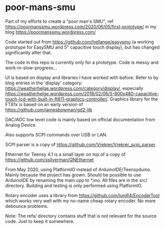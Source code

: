 # poor-mans-smu
Part of my efforts to create a "poor man's SMU", ref https://poormanssmu.wordpress.com/2020/06/05/first-prototype/ in my blog https://poormanssmu.wordpress.com/

Code started out from https://github.com/hellange/easysmu (a working prototype for EasySMU and 5" capacitive touch display), but has changed significantly after that.

The code in this repo is currently only for a prototype. Code is messy and work-in-slow-progress...

UI is based on display and libraries I have worked with before. Refer to by blog entries in the 'display' category: https://weatherhelge.wordpress.com/category/display/, especially https://weatherhelge.wordpress.com/2018/02/06/5-800x480-capacitive-touch-lcd-with-built-in-ft811-graphics-controller/. Graphics library for the FT81x is based on an early version of https://github.com/jamesbowman/gd2-lib

DAC/ADC low level code is mainly based on official documentation from Analog Device.

Also supports SCPI commands over USB or LAN.

SCPI parser is a copy of https://github.com/Vrekrer/Vrekrer_scpi_parser. 

Ethernet for Teensy 4.1 is a small layer on top of a copy of https://github.com/ssilverman/QNEthernet

From May 2020, using PlatformIO instead of ArduinoIDE/Teensyduino. Mainly because the project has grown. Should be possible to use ArduinoIDE by renaming the main.cpp to *.ino. All files are in the src/ directory. Building and testing is only performed using PlatformIO.

Rotary encoder uses a library from https://github.com/luni64/EncoderTool which works very well with my no-name cheap rotary encoder. No more debounce problems.


Note:
The refs/ directory contains stuff that is not relevant for the source code. Just to keep it somewhere.
